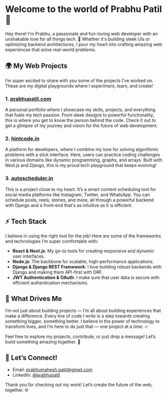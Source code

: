# Welcome to the world of Prabhu Patil 🌟

Hey there! I'm Prabhu, a passionate and fun-loving web developer with an unshakable love for all things tech. 🚀 Whether it's building sleek UIs or optimizing backend architectures, I pour my heart into crafting amazing web experiences that solve real-world problems.

## 🌍 My Web Projects

I’m super excited to share with you some of the projects I've worked on. These are my digital playgrounds where I experiment, learn, and create!

### 1. [**prabhupatil.com**](https://prabhupatil.com)
A personal portfolio where I showcase my skills, projects, and everything that fuels my tech passion. From sleek designs to powerful functionality, this is where you get to know the person behind the code. Check it out to get a glimpse of my journey and vision for the future of web development.

### 2. [**hintcode.in**](https://hintcode.in)
A platform for developers, where I combine my love for solving algorithmic problems with a slick interface. Here, users can practice coding challenges in various domains like dynamic programming, graphs, and arrays. Built with Next.js and Django, this is my proud tech playground that keeps evolving!

### 3. [**autoscheduler.in**](https://autoscheduler.in)
This is a project close to my heart. It’s a smart content scheduling tool for social media platforms like Instagram, Twitter, and WhatsApp. You can schedule posts, reels, stories, and more, all through a powerful backend with Django and a front-end that's as intuitive as it is efficient.

## ⚡ Tech Stack

I believe in using the right tool for the job! Here are some of the frameworks and technologies I’m super comfortable with:

- **React & Next.js**: My go-to tools for creating responsive and dynamic user interfaces.
- **Node.js**: The backbone for scalable, high-performance applications.
- **Django & Django REST Framework**: I love building robust backends with Django and making them API-first with DRF.
- **JWT Authentication & OAuth**: I make sure that user data is secure with efficient authentication mechanisms.

## 🎯 What Drives Me

I’m not just about building projects — I’m all about building experiences that make a difference. Every line of code I write is a step towards creating something bigger, something better. I believe in the power of technology to transform lives, and I’m here to do just that — one project at a time. 🔥

Feel free to explore my projects, contribute, or just drop a message! Let’s build something amazing together. 🚀

## 🔧 Let’s Connect!

- Email: [prabhumahesh.patil@gmail.com](mailto:prabhumahesh.patil@gmail.com)
- LinkedIn: [@prabhupatil](https://www.linkedin.com/in/prabhupatil1/)

Thank you for checking out my work! Let’s create the future of the web, together. 🌐
